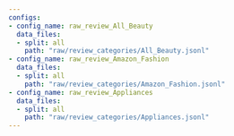 ```yaml
---
configs:
- config_name: raw_review_All_Beauty
  data_files:
  - split: all
    path: "raw/review_categories/All_Beauty.jsonl"
- config_name: raw_review_Amazon_Fashion
  data_files:
  - split: all
    path: "raw/review_categories/Amazon_Fashion.jsonl"
- config_name: raw_review_Appliances
  data_files:
  - split: all
    path: "raw/review_categories/Appliances.jsonl"
---
```

